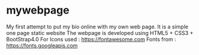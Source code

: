 # mywebpage
My first attempt to put my bio online with my own web page. It is a simple one page static website
The webpage is developed using HTML5 + CSS3 + BootStrap4.0
For Icons used : https://fontawesome.com
Fonts from : https://fonts.googleapis.com
